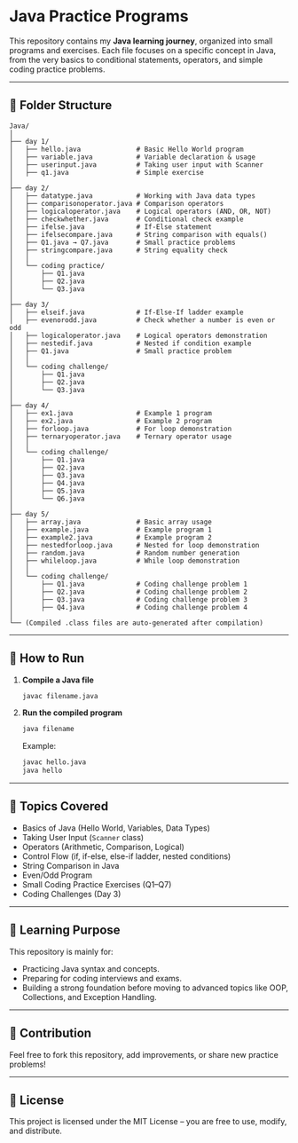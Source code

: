 # Java Practice Programs

This repository contains my **Java learning journey**, organized into small programs and exercises. Each file focuses on a specific concept in Java, from the very basics to conditional statements, operators, and simple coding practice problems.

---

## 📂 Folder Structure

```
Java/
│
├── day 1/
│   ├── hello.java              # Basic Hello World program
│   ├── variable.java           # Variable declaration & usage
│   ├── userinput.java          # Taking user input with Scanner
│   ├── q1.java                 # Simple exercise
│
├── day 2/
│   ├── datatype.java           # Working with Java data types
│   ├── comparisonoperator.java # Comparison operators
│   ├── logicaloperator.java    # Logical operators (AND, OR, NOT)
│   ├── checkwhether.java       # Conditional check example
│   ├── ifelse.java             # If-Else statement
│   ├── ifelsecompare.java      # String comparison with equals()
│   ├── Q1.java → Q7.java       # Small practice problems
│   ├── stringcompare.java      # String equality check
│   │
│   └── coding practice/
│       ├── Q1.java
│       ├── Q2.java
│       └── Q3.java
│
├── day 3/
│   ├── elseif.java             # If-Else-If ladder example
│   ├── evenorodd.java          # Check whether a number is even or odd
│   ├── logicaloperator.java    # Logical operators demonstration
│   ├── nestedif.java           # Nested if condition example
│   ├── Q1.java                 # Small practice problem
│   │
│   └── coding challenge/
│       ├── Q1.java
│       ├── Q2.java
│       └── Q3.java
│
├── day 4/
│   ├── ex1.java                # Example 1 program
│   ├── ex2.java                # Example 2 program
│   ├── forloop.java            # For loop demonstration
│   ├── ternaryoperator.java    # Ternary operator usage
│   │
│   └── coding challenge/
│       ├── Q1.java
│       ├── Q2.java
│       ├── Q3.java
│       ├── Q4.java
│       ├── Q5.java
│       └── Q6.java
│
├── day 5/
│   ├── array.java              # Basic array usage
│   ├── example.java            # Example program 1
│   ├── example2.java           # Example program 2
│   ├── nestedforloop.java      # Nested for loop demonstration
│   ├── random.java             # Random number generation
│   ├── whileloop.java          # While loop demonstration
│   │
│   └── coding challenge/
│       ├── Q1.java             # Coding challenge problem 1
│       ├── Q2.java             # Coding challenge problem 2
│       ├── Q3.java             # Coding challenge problem 3
│       ├── Q4.java             # Coding challenge problem 4
│
└── (Compiled .class files are auto-generated after compilation)

```


---

## 🚀 How to Run

1. **Compile a Java file**
   ```bash
   javac filename.java
   ```

2. **Run the compiled program**
   ```bash
   java filename
   ```

   Example:
   ```bash
   javac hello.java
   java hello
   ```

---

## 📝 Topics Covered

- Basics of Java (Hello World, Variables, Data Types)
- Taking User Input (`Scanner` class)
- Operators (Arithmetic, Comparison, Logical)
- Control Flow (if, if-else, else-if ladder, nested conditions)
- String Comparison in Java
- Even/Odd Program
- Small Coding Practice Exercises (Q1–Q7)
- Coding Challenges (Day 3)

---

## 📖 Learning Purpose

This repository is mainly for:
- Practicing Java syntax and concepts.
- Preparing for coding interviews and exams.
- Building a strong foundation before moving to advanced topics like OOP, Collections, and Exception Handling.

---

## 🤝 Contribution

Feel free to fork this repository, add improvements, or share new practice problems!

---

## 📜 License

This project is licensed under the MIT License – you are free to use, modify, and distribute.
